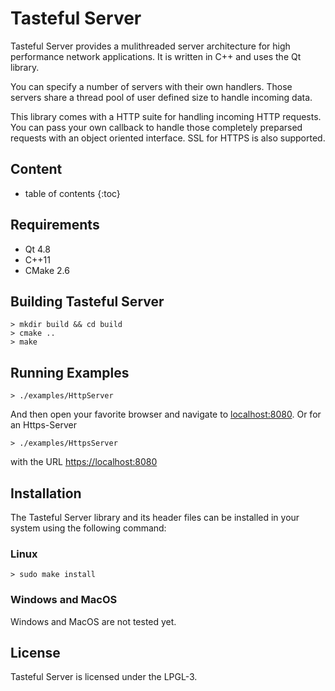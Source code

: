 Tasteful Server
=========

Tasteful Server provides a mulithreaded server architecture for high performance network applications.
It is written in C++ and uses the Qt library.

You can specify a number of servers with their own handlers.
Those servers share a thread pool of user defined size to handle incoming data.

This library comes with a HTTP suite for handling incoming HTTP requests.
You can pass your own callback to handle those completely preparsed requests with an object oriented interface.
SSL for HTTPS is also supported.

Content
------------

* table of contents
{:toc}

Requirements
---------------------

 * Qt 4.8
 * C++11
 * CMake 2.6
 
Building Tasteful Server
-----------------------------------
 
    > mkdir build && cd build
    > cmake ..
    > make
 
Running Examples
---------------------------------

    > ./examples/HttpServer

And then open your favorite browser and navigate to [localhost:8080](http://localhost:8080).
Or for an Https-Server

    > ./examples/HttpsServer

with the URL [https://localhost:8080](https://localhost:8080)

Installation
----------------

The Tasteful Server library and its header files can be installed in your system using the following command:

### Linux

    > sudo make install

### Windows and MacOS

Windows and MacOS are not tested yet.

License
-----------

Tasteful Server is licensed under the LPGL-3.